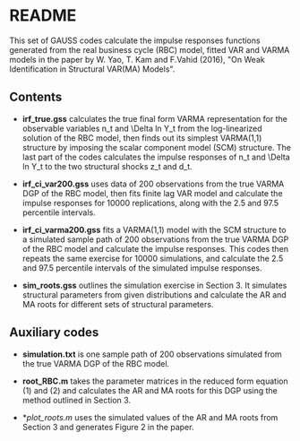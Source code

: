 # README

This set of GAUSS codes calculate the impulse responses functions generated from the real business cycle (RBC) model, fitted VAR and VARMA models in the paper by W. Yao, T. Kam and F.Vahid (2016), "On Weak Identification in Structural VAR(MA) Models".

## Contents

* **irf_true.gss** calculates the true final form VARMA representation for the observable variables n_t and \Delta ln Y_t from the log-linearized solution of the RBC model, then finds out its simplest VARMA(1,1) structure by imposing the scalar component model (SCM) structure. The last part of the codes calculates the impulse responses of n_t and \Delta ln Y_t to the two structural shocks z_t and d_t.

* **irf_ci_var200.gss** uses data of 200 observations from the true VARMA DGP of the RBC model, then fits finite lag VAR model and calculate the impulse responses for 10000 replications, along with the 2.5 and 97.5 percentile intervals.

* **irf_ci_varma200.gss** fits a VARMA(1,1) model with the SCM structure to a simulated sample path of 200 observations from the true VARMA DGP of the RBC model and calculate the impulse responses. This codes then repeats the same exercise for 10000 simulations, and calculate the 2.5 and 97.5 percentile intervals of the simulated impulse responses.

* **sim_roots.gss** outlines the simulation exercise in Section 3. It simulates structural parameters from given distributions and calculate the AR and MA roots for different sets of structural parameters.

## Auxiliary codes

* **simulation.txt** is one sample path of 200 observations simulated from the true VARMA DGP of the RBC model.

* **root_RBC.m** takes the parameter matrices in the reduced form equation (1) and (2) and calculates the AR and MA roots for this DGP using the method outlined in Section 3.

* **plot_roots.m* uses the simulated values of the AR and MA roots from Section 3 and generates Figure 2 in the paper.

